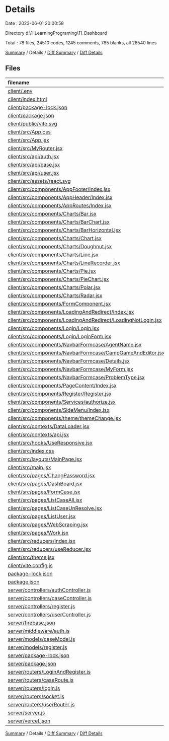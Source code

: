 # Details

Date : 2023-06-01 20:00:58

Directory d:\\1-LearningPrograming\\11_Dashboard

Total : 78 files,  24510 codes, 1245 comments, 785 blanks, all 26540 lines

[Summary](results.md) / Details / [Diff Summary](diff.md) / [Diff Details](diff-details.md)

## Files
| filename | language | code | comment | blank | total |
| :--- | :--- | ---: | ---: | ---: | ---: |
| [client/.env](/client/.env) | Properties | 1 | 2 | 0 | 3 |
| [client/index.html](/client/index.html) | HTML | 16 | 0 | 1 | 17 |
| [client/package-lock.json](/client/package-lock.json) | JSON | 12,497 | 0 | 1 | 12,498 |
| [client/package.json](/client/package.json) | JSON | 64 | 0 | 1 | 65 |
| [client/public/vite.svg](/client/public/vite.svg) | XML | 1 | 0 | 0 | 1 |
| [client/src/App.css](/client/src/App.css) | PostCSS | 159 | 2 | 18 | 179 |
| [client/src/App.jsx](/client/src/App.jsx) | JavaScript | 11 | 0 | 4 | 15 |
| [client/src/MyRouter.jsx](/client/src/MyRouter.jsx) | JavaScript | 26 | 3 | 7 | 36 |
| [client/src/api/auth.jsx](/client/src/api/auth.jsx) | JavaScript | 15 | 0 | 4 | 19 |
| [client/src/api/case.jsx](/client/src/api/case.jsx) | JavaScript | 57 | 13 | 16 | 86 |
| [client/src/api/user.jsx](/client/src/api/user.jsx) | JavaScript | 46 | 0 | 8 | 54 |
| [client/src/assets/react.svg](/client/src/assets/react.svg) | XML | 1 | 0 | 0 | 1 |
| [client/src/components/AppFooter/Index.jsx](/client/src/components/AppFooter/Index.jsx) | JavaScript | 12 | 0 | 3 | 15 |
| [client/src/components/AppHeader/Index.jsx](/client/src/components/AppHeader/Index.jsx) | JavaScript | 136 | 31 | 16 | 183 |
| [client/src/components/AppRoutes/Index.jsx](/client/src/components/AppRoutes/Index.jsx) | JavaScript | 52 | 16 | 11 | 79 |
| [client/src/components/Charts/Bar.jsx](/client/src/components/Charts/Bar.jsx) | JavaScript | 112 | 88 | 18 | 218 |
| [client/src/components/Charts/BarChart.jsx](/client/src/components/Charts/BarChart.jsx) | JavaScript | 142 | 193 | 36 | 371 |
| [client/src/components/Charts/BarHorizontal.jsx](/client/src/components/Charts/BarHorizontal.jsx) | JavaScript | 120 | 8 | 11 | 139 |
| [client/src/components/Charts/Chart.jsx](/client/src/components/Charts/Chart.jsx) | JavaScript | 10 | 0 | 3 | 13 |
| [client/src/components/Charts/Doughnut.jsx](/client/src/components/Charts/Doughnut.jsx) | JavaScript | 155 | 9 | 16 | 180 |
| [client/src/components/Charts/Line.jsx](/client/src/components/Charts/Line.jsx) | JavaScript | 115 | 122 | 20 | 257 |
| [client/src/components/Charts/LineRecorder.jsx](/client/src/components/Charts/LineRecorder.jsx) | JavaScript | 101 | 135 | 21 | 257 |
| [client/src/components/Charts/Pie.jsx](/client/src/components/Charts/Pie.jsx) | JavaScript | 86 | 1 | 5 | 92 |
| [client/src/components/Charts/PieChart.jsx](/client/src/components/Charts/PieChart.jsx) | JavaScript | 125 | 11 | 12 | 148 |
| [client/src/components/Charts/Polar.jsx](/client/src/components/Charts/Polar.jsx) | JavaScript | 83 | 0 | 7 | 90 |
| [client/src/components/Charts/Radar.jsx](/client/src/components/Charts/Radar.jsx) | JavaScript | 0 | 0 | 1 | 1 |
| [client/src/components/FormComponent.jsx](/client/src/components/FormComponent.jsx) | JavaScript | 455 | 90 | 35 | 580 |
| [client/src/components/LoadingAndRedirect/Index.jsx](/client/src/components/LoadingAndRedirect/Index.jsx) | JavaScript | 8 | 0 | 3 | 11 |
| [client/src/components/LoadingAndRedirect/LoadingNotLogin.jsx](/client/src/components/LoadingAndRedirect/LoadingNotLogin.jsx) | JavaScript | 19 | 0 | 4 | 23 |
| [client/src/components/Login/Login.jsx](/client/src/components/Login/Login.jsx) | JavaScript | 149 | 15 | 24 | 188 |
| [client/src/components/Login/LoginForm.jsx](/client/src/components/Login/LoginForm.jsx) | JavaScript | 67 | 0 | 13 | 80 |
| [client/src/components/NavbarFormcase/AgentName.jsx](/client/src/components/NavbarFormcase/AgentName.jsx) | JavaScript | 53 | 0 | 3 | 56 |
| [client/src/components/NavbarFormcase/CampGameAndEditor.jsx](/client/src/components/NavbarFormcase/CampGameAndEditor.jsx) | JavaScript | 15 | 0 | 3 | 18 |
| [client/src/components/NavbarFormcase/Details.jsx](/client/src/components/NavbarFormcase/Details.jsx) | JavaScript | 7 | 0 | 2 | 9 |
| [client/src/components/NavbarFormcase/MyForm.jsx](/client/src/components/NavbarFormcase/MyForm.jsx) | JavaScript | 302 | 38 | 18 | 358 |
| [client/src/components/NavbarFormcase/ProblemType.jsx](/client/src/components/NavbarFormcase/ProblemType.jsx) | JavaScript | 31 | 0 | 6 | 37 |
| [client/src/components/PageContent/Index.jsx](/client/src/components/PageContent/Index.jsx) | JavaScript | 11 | 0 | 3 | 14 |
| [client/src/components/Register/Register.jsx](/client/src/components/Register/Register.jsx) | JavaScript | 129 | 14 | 29 | 172 |
| [client/src/components/Services/authorize.jsx](/client/src/components/Services/authorize.jsx) | JavaScript | 4 | 0 | 2 | 6 |
| [client/src/components/SideMenu/Index.jsx](/client/src/components/SideMenu/Index.jsx) | JavaScript | 409 | 169 | 55 | 633 |
| [client/src/components/theme/themeChange.jsx](/client/src/components/theme/themeChange.jsx) | JavaScript | 15 | 0 | 3 | 18 |
| [client/src/contexts/DataLoader.jsx](/client/src/contexts/DataLoader.jsx) | JavaScript | 20 | 1 | 7 | 28 |
| [client/src/contexts/api.jsx](/client/src/contexts/api.jsx) | JavaScript | 27 | 0 | 8 | 35 |
| [client/src/hooks/UseResponsive.jsx](/client/src/hooks/UseResponsive.jsx) | JavaScript | 29 | 4 | 16 | 49 |
| [client/src/index.css](/client/src/index.css) | PostCSS | 49 | 0 | 7 | 56 |
| [client/src/layouts/MainPage.jsx](/client/src/layouts/MainPage.jsx) | JavaScript | 49 | 18 | 12 | 79 |
| [client/src/main.jsx](/client/src/main.jsx) | JavaScript | 23 | 2 | 4 | 29 |
| [client/src/pages/ChangPassword.jsx](/client/src/pages/ChangPassword.jsx) | JavaScript | 60 | 3 | 6 | 69 |
| [client/src/pages/DashBoard.jsx](/client/src/pages/DashBoard.jsx) | JavaScript | 105 | 46 | 14 | 165 |
| [client/src/pages/FormCase.jsx](/client/src/pages/FormCase.jsx) | JavaScript | 19 | 0 | 3 | 22 |
| [client/src/pages/ListCaseAll.jsx](/client/src/pages/ListCaseAll.jsx) | JavaScript | 141 | 8 | 14 | 163 |
| [client/src/pages/ListCaseUnResolve.jsx](/client/src/pages/ListCaseUnResolve.jsx) | JavaScript | 478 | 63 | 42 | 583 |
| [client/src/pages/ListUser.jsx](/client/src/pages/ListUser.jsx) | JavaScript | 306 | 16 | 24 | 346 |
| [client/src/pages/WebScraping.jsx](/client/src/pages/WebScraping.jsx) | JavaScript | 19 | 2 | 4 | 25 |
| [client/src/pages/Work.jsx](/client/src/pages/Work.jsx) | JavaScript | 18 | 0 | 3 | 21 |
| [client/src/reducers/index.jsx](/client/src/reducers/index.jsx) | JavaScript | 6 | 0 | 4 | 10 |
| [client/src/reducers/useReducer.jsx](/client/src/reducers/useReducer.jsx) | JavaScript | 11 | 0 | 2 | 13 |
| [client/src/theme.jsx](/client/src/theme.jsx) | JavaScript | 203 | 5 | 7 | 215 |
| [client/vite.config.js](/client/vite.config.js) | JavaScript | 5 | 1 | 2 | 8 |
| [package-lock.json](/package-lock.json) | JSON | 538 | 0 | 1 | 539 |
| [package.json](/package.json) | JSON | 26 | 0 | 1 | 27 |
| [server/controllers/authController.js](/server/controllers/authController.js) | JavaScript | 41 | 5 | 9 | 55 |
| [server/controllers/caseController.js](/server/controllers/caseController.js) | JavaScript | 97 | 31 | 19 | 147 |
| [server/controllers/register.js](/server/controllers/register.js) | JavaScript | 48 | 6 | 14 | 68 |
| [server/controllers/userController.js](/server/controllers/userController.js) | JavaScript | 96 | 18 | 21 | 135 |
| [server/firebase.json](/server/firebase.json) | JSON | 14 | 0 | 1 | 15 |
| [server/middleware/auth.js](/server/middleware/auth.js) | JavaScript | 12 | 4 | 6 | 22 |
| [server/models/caseModel.js](/server/models/caseModel.js) | JavaScript | 47 | 28 | 11 | 86 |
| [server/models/register.js](/server/models/register.js) | JavaScript | 23 | 0 | 2 | 25 |
| [server/package-lock.json](/server/package-lock.json) | JSON | 6,076 | 0 | 1 | 6,077 |
| [server/package.json](/server/package.json) | JSON | 28 | 0 | 1 | 29 |
| [server/routers/LoginAndRegister.js](/server/routers/LoginAndRegister.js) | JavaScript | 6 | 0 | 5 | 11 |
| [server/routers/caseRoute.js](/server/routers/caseRoute.js) | JavaScript | 12 | 6 | 11 | 29 |
| [server/routers/login.js](/server/routers/login.js) | JavaScript | 7 | 3 | 12 | 22 |
| [server/routers/socket.js](/server/routers/socket.js) | JavaScript | 0 | 0 | 1 | 1 |
| [server/routers/userRouter.js](/server/routers/userRouter.js) | JavaScript | 11 | 1 | 10 | 22 |
| [server/server.js](/server/server.js) | JavaScript | 28 | 14 | 35 | 77 |
| [server/vercel.json](/server/vercel.json) | JSON | 15 | 0 | 2 | 17 |

[Summary](results.md) / Details / [Diff Summary](diff.md) / [Diff Details](diff-details.md)